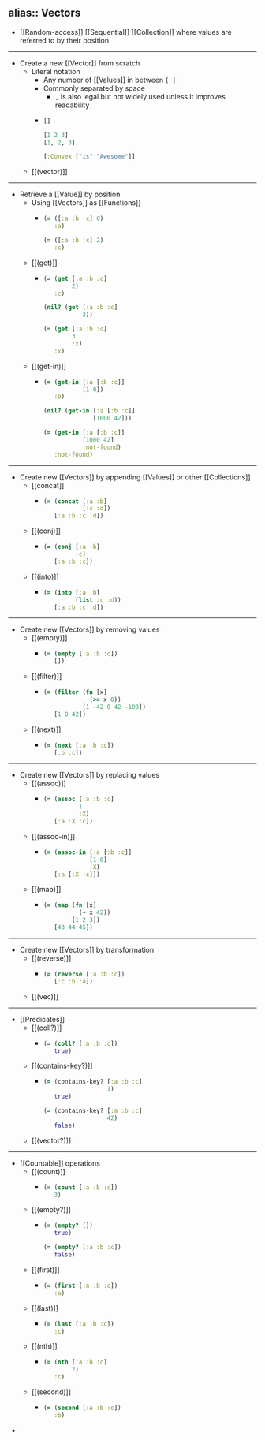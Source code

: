 alias:: Vectors
---

- [[Random-access]] [[Sequential]] [[Collection]] where values are referred to by their position
- ---
- Create a new [[Vector]] from scratch
	- Literal notation
		- Any number of [[Values]] in between `[ ]`
		- Commonly separated by space
			- `,` is also legal but not widely used unless it improves readability
		- ``` clojure
		  []
		  
		  [1 2 3]
		  [1, 2, 3]
		  
		  [:Convex ["is" "Awesome"]]
		  ```
	- [[(vector)]]
- ---
- Retrieve a [[Value]] by position
	- Using [[Vectors]] as [[Functions]]
		- ``` clojure
		  (= ([:a :b :c] 0)
		     :a)
		  
		  (= ([:a :b :c] 2)
		     :c)
		  ```
	- [[(get)]]
		- ``` clojure
		  (= (get [:a :b :c]
		          2)
		     :c)
		  
		  (nil? (get [:a :b :c]
		             3))
		  
		  (= (get [:a :b :c]
		          3
		          :x)
		     :x)
		  ```
	- [[(get-in)]]
		- ``` clojure
		  (= (get-in [:a [:b :c]]
		             [1 0])
		     :b)
		  
		  (nil? (get-in [:a [:b :c]]
		                [1000 42]))
		  
		  (= (get-in [:a [:b :c]]
		             [1000 42]
		             :not-found)
		     :not-found)
		  ```
- ---
- Create new [[Vectors]] by appending [[Values]] or other [[Collections]]
	- [[concat]]
		- ``` clojure
		  (= (concat [:a :b]
		             [:c :d])
		     [:a :b :c :d])
		  ```
	- [[(conj)]]
		- ``` clojure
		  (= (conj [:a :b]
		           :c)
		     [:a :b :c])
		  ```
	- [[(into)]]
		- ``` clojure
		  (= (into [:a :b]
		           (list :c :d))
		     [:a :b :c :d])   
		  ```
- ---
- Create new [[Vectors]] by removing values
	- [[(empty)]]
		- ``` clojure
		  (= (empty [:a :b :c])
		     [])
		  ```
	- [[(filter)]]
		- ``` clojure
		  (= (filter (fn [x]
		               (>= x 0))
		             [1 -42 0 42 -100])
		     [1 0 42])
		  ```
	- [[(next)]]
		- ``` clojure
		  (= (next [:a :b :c])
		     [:b :c])
		  ```
- ---
- Create new [[Vectors]] by replacing values
	- [[(assoc)]]
		- ``` clojure
		  (= (assoc [:a :b :c]
		            1
		            :X)
		     [:a :X :c])
		  ```
	- [[(assoc-in)]]
		- ``` clojure
		  (= (assoc-in [:a [:b :c]]
		               [1 0]
		               :X)
		     [:a [:X :c]])
		  ```
	- [[(map)]]
		- ``` clojure
		  (= (map (fn [x]
		            (+ x 42))
		          [1 2 3])
		     [43 44 45])
		  ```
- ---
- Create new [[Vectors]] by transformation
	- [[(reverse)]]
		- ``` clojure
		  (= (reverse [:a :b :c])
		     [:c :b :a])
		  ```
	- [[(vec)]]
- ---
- [[Predicates]]
	- [[(coll?)]]
		- ``` clojure
		  (= (coll? [:a :b :c])
		     true)
		  ```
	- [[(contains-key?)]]
		- ``` clojure
		  (= (contains-key? [:a :b :c]
		                    1)
		     true)
		  
		  (= (contains-key? [:a :b :c]
		                    42)
		     false)
		  ```
	- [[(vector?)]]
- ---
- [[Countable]] operations
	- [[(count)]]
		- ``` clojure
		  (= (count [:a :b :c])
		     3)
		  ```
	- [[(empty?)]]
		- ``` clojure
		  (= (empty? [])
		     true)
		  
		  (= (empty? [:a :b :c])
		     false)
		  ```
	- [[(first)]]
		- ``` clojure
		  (= (first [:a :b :c])
		     :a)
		  ```
	- [[(last)]]
		- ``` clojure
		  (= (last [:a :b :c])
		     :c)
		  ```
	- [[(nth)]]
		- ``` clojure
		  (= (nth [:a :b :c]
		          2)
		     :c)
		  ```
	- [[(second)]]
		- ``` clojure
		  (= (second [:a :b :c])
		     :b)
		  ```
-